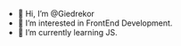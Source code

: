 - 👋 Hi, I’m @Giedrekor
- 👀 I’m interested in FrontEnd Development.
- 🌱 I’m currently learning JS.


<!---
- 📫 How to reach me ...
Giedrekor/Giedrekor is a ✨ special ✨ repository because its `README.md` (this file) appears on your GitHub profile.
You can click the Preview link to take a look at your changes.
--->

